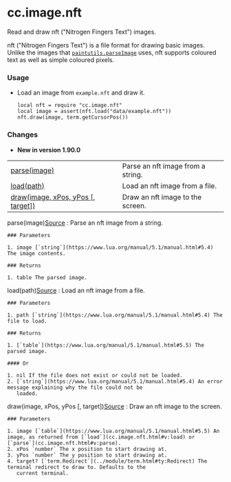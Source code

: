 # cc.image.nft

Read and draw nft ("Nitrogen Fingers Text") images.

nft ("Nitrogen Fingers Text") is a file format for drawing basic images.
Unlike the images that [`paintutils.parseImage`](../module/paintutils.html#v:parseImage) uses, nft supports coloured
text as well as simple coloured pixels.

### Usage

* Load an image from `example.nft` and draw it.

  ```
  local nft = require "cc.image.nft"
  local image = assert(nft.load("data/example.nft"))
  nft.draw(image, term.getCursorPos())
  ```

### Changes

* **New in version 1.90.0**

|  |  |
| --- | --- |
| [parse(image)](#v:parse) | Parse an nft image from a string. |
| [load(path)](#v:load) | Load an nft image from a file. |
| [draw(image, xPos, yPos [, target])](#v:draw) | Draw an nft image to the screen. |

parse(image)[Source](https://github.com/cc-tweaked/CC-Tweaked/blob/9c0ce27ce6ac568ecdff2a369cf517cb9431279f/projects/core/src/main/resources/data/computercraft/lua/rom/modules/main/cc/image/nft.lua#L25)
:   Parse an nft image from a string.

    ### Parameters

    1. image [`string`](https://www.lua.org/manual/5.1/manual.html#5.4) The image contents.

    ### Returns

    1. table The parsed image.

load(path)[Source](https://github.com/cc-tweaked/CC-Tweaked/blob/9c0ce27ce6ac568ecdff2a369cf517cb9431279f/projects/core/src/main/resources/data/computercraft/lua/rom/modules/main/cc/image/nft.lua#L78)
:   Load an nft image from a file.

    ### Parameters

    1. path [`string`](https://www.lua.org/manual/5.1/manual.html#5.4) The file to load.

    ### Returns

    1. [`table`](https://www.lua.org/manual/5.1/manual.html#5.5) The parsed image.

    #### Or

    1. nil If the file does not exist or could not be loaded.
    2. [`string`](https://www.lua.org/manual/5.1/manual.html#5.4) An error message explaining why the file could not be
       loaded.

draw(image, xPos, yPos [, target])[Source](https://github.com/cc-tweaked/CC-Tweaked/blob/9c0ce27ce6ac568ecdff2a369cf517cb9431279f/projects/core/src/main/resources/data/computercraft/lua/rom/modules/main/cc/image/nft.lua#L95)
:   Draw an nft image to the screen.

    ### Parameters

    1. image [`table`](https://www.lua.org/manual/5.1/manual.html#5.5) An image, as returned from [`load`](cc.image.nft.html#v:load) or [`parse`](cc.image.nft.html#v:parse).
    2. xPos `number` The x position to start drawing at.
    3. yPos `number` The y position to start drawing at.
    4. target? [`term.Redirect`](../module/term.html#ty:Redirect) The terminal redirect to draw to. Defaults to the
       current terminal.